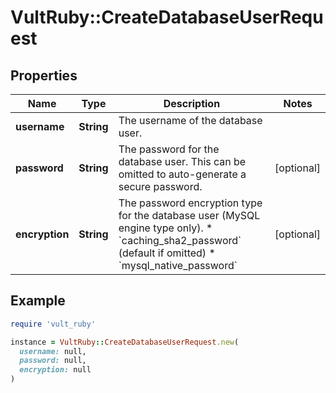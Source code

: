 # VultRuby::CreateDatabaseUserRequest

## Properties

| Name | Type | Description | Notes |
| ---- | ---- | ----------- | ----- |
| **username** | **String** | The username of the database user. |  |
| **password** | **String** | The password for the database user. This can be omitted to auto-generate a secure password. | [optional] |
| **encryption** | **String** | The password encryption type for the database user (MySQL engine type only). * &#x60;caching_sha2_password&#x60; (default if omitted) * &#x60;mysql_native_password&#x60; | [optional] |

## Example

```ruby
require 'vult_ruby'

instance = VultRuby::CreateDatabaseUserRequest.new(
  username: null,
  password: null,
  encryption: null
)
```

